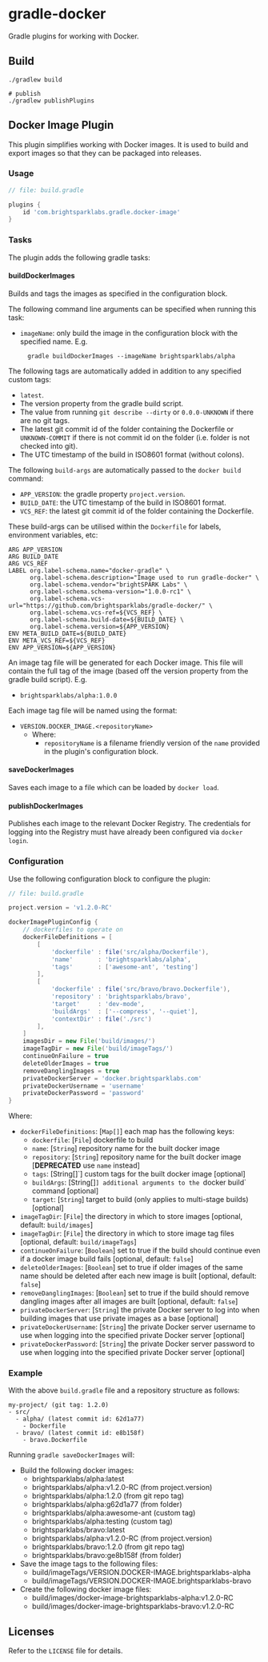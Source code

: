 # gradle-docker

Gradle plugins for working with Docker.

## Build

```shell
./gradlew build

# publish
./gradlew publishPlugins
```

## Docker Image Plugin

This plugin simplifies working with Docker images. It is used to build and
export images so that they can be packaged into releases.

### Usage

```groovy
// file: build.gradle

plugins {
    id 'com.brightsparklabs.gradle.docker-image'
}
```
### Tasks

The plugin adds the following gradle tasks:

#### buildDockerImages

Builds and tags the images as specified in the configuration block.

The following command line arguments can be specified when running this task:

- `imageName`: only build the image in the configuration block with the 
  specified name. E.g.

        gradle buildDockerImages --imageName brightsparklabs/alpha

The following tags are automatically added in addition to any specified custom
tags:

- `latest`.
- The version property from the gradle build script.
- The value from running `git describe --dirty` or `0.0.0-UNKNOWN` if there are
  no git tags.
- The latest git commit id of the folder containing the Dockerfile or
  `UNKNOWN-COMMIT` if there is not commit id on the folder (i.e. folder is not
  checked into git).
- The UTC timestamp of the build in ISO8601 format (without colons).

The following `build-args` are automatically passed to the `docker build`
command:

- `APP_VERSION`: the gradle property `project.version`.
- `BUILD_DATE`: the UTC timestamp of the build in ISO8601 format.
- `VCS_REF`: the latest git commit id of the folder containing the Dockerfile.

These build-args can be utilised within the `Dockerfile` for labels,
environment variables, etc:

    ARG APP_VERSION
    ARG BUILD_DATE
    ARG VCS_REF
    LABEL org.label-schema.name="docker-gradle" \
          org.label-schema.description="Image used to run gradle-docker" \
          org.label-schema.vendor="brightSPARK Labs" \
          org.label-schema.schema-version="1.0.0-rc1" \
          org.label-schema.vcs-url="https://github.com/brightsparklabs/gradle-docker/" \
          org.label-schema.vcs-ref=${VCS_REF} \
          org.label-schema.build-date=${BUILD_DATE} \
          org.label-schema.version=${APP_VERSION}
    ENV META_BUILD_DATE=${BUILD_DATE}
    ENV META_VCS_REF=${VCS_REF}
    ENV APP_VERSION=${APP_VERSION}

An image tag file will be generated for each Docker image. This file will
contain the full tag of the image (based off the version property from the
gradle build script). E.g.

- `brightsparklabs/alpha:1.0.0`

Each image tag file will be named using the format:

- `VERSION.DOCKER_IMAGE.<repositoryName>`
    - Where:
        - `repositoryName` is a filename friendly version of the `name`
          provided in the plugin's configuration block.

#### saveDockerImages

Saves each image to a file which can be loaded by `docker load`.

#### publishDockerImages

Publishes each image to the relevant Docker Registry. The credentials for
logging into the Registry must have already been configured via `docker login`.

### Configuration

Use the following configuration block to configure the plugin:

```groovy
// file: build.gradle

project.version = 'v1.2.0-RC'

dockerImagePluginConfig {
    // dockerfiles to operate on
    dockerFileDefinitions = [
        [
            'dockerfile' : file('src/alpha/Dockerfile'),
            'name'       : 'brightsparklabs/alpha',
            'tags'       : ['awesome-ant', 'testing']
        ],
        [
            'dockerfile' : file('src/bravo/bravo.Dockerfile'),
            'repository' : 'brightsparklabs/bravo',
            'target'     : 'dev-mode',
            'buildArgs'  : ['--compress', '--quiet'],
            'contextDir' : file('./src')
        ],
    ]
    imagesDir = new File('build/images/')
    imageTagDir = new File('build/imageTags/')
    continueOnFailure = true
    deleteOlderImages = true
    removeDanglingImages = true
    privateDockerServer = 'docker.brightsparklabs.com'
    privateDockerUsername = 'username'
    privateDockerPassword = 'password'
}
```

Where:

- `dockerFileDefinitions`: [`Map[]`] each map has the following keys:
    - `dockerfile`: [`File`] dockerfile to build
    - `name`: [`String`] repository name for the built docker image
    - `repository`: [`String`] repository name for the built docker image
       [**DEPRECATED** use `name` instead]
    - `tags`: [String[]`] custom tags for the built docker image [optional]
    - `buildArgs`: [String[]`] additional arguments to the `docker build`
      command [optional]
    - `target`: [`String`] target to build (only applies to multi-stage builds)
      [optional]
- `imageTagDir`: [`File`] the directory in which to store images
  [optional, default: `build/images`]
- `imageTagDir`: [`File`] the directory in which to store image tag files
  [optional, default: `build/imageTags`]
- `continueOnFailure`: [`Boolean`] set to true if the build should continue
  even if a docker image build fails [optional, default: `false`]
- `deleteOlderImages`: [`Boolean`] set to true if older images of the same name
  should be deleted after each new image is built [optional, default: `false`]
- `removeDanglingImages`: [`Boolean`] set to true if the build should remove
  dangling images after all images are built [optional, default: `false`]
- `privateDockerServer`: [`String`] the private Docker server to log into when
  building images that use private images as a base [optional]
- `privateDockerUsername`: [`String`] the private Docker server username to use
  when logging into the specified private Docker server [optional]
- `privateDockerPassword`: [`String`] the private Docker server password to use
  when logging into the specified private Docker server [optional]

### Example

With the above `build.gradle` file and a repository structure as follows:

```
my-project/ (git tag: 1.2.0)
- src/
  - alpha/ (latest commit id: 62d1a77)
    - Dockerfile
  - bravo/ (latest commit id: e8b158f)
    - bravo.Dockerfile
```

Running `gradle saveDockerImages` will:

- Build the following docker images:
    - brightsparklabs/alpha:latest
    - brightsparklabs/alpha:v1.2.0-RC (from project.version)
    - brightsparklabs/alpha:1.2.0 (from git repo tag)
    - brightsparklabs/alpha:g62d1a77 (from folder)
    - brightsparklabs/alpha:awesome-ant (custom tag)
    - brightsparklabs/alpha:testing (custom tag)
    - brightsparklabs/bravo:latest
    - brightsparklabs/alpha:v1.2.0-RC (from project.version)
    - brightsparklabs/bravo:1.2.0 (from git repo tag)
    - brightsparklabs/bravo:ge8b158f (from folder)
- Save the image tags to the following files:
    - build/imageTags/VERSION.DOCKER-IMAGE.brightsparklabs-alpha
    - build/imageTags/VERSION.DOCKER-IMAGE.brightsparklabs-bravo
- Create the following docker image files:
    - build/images/docker-image-brightsparklabs-alpha:v1.2.0-RC
    - build/images/docker-image-brightsparklabs-bravo:v1.2.0-RC

## Licenses

Refer to the `LICENSE` file for details.

